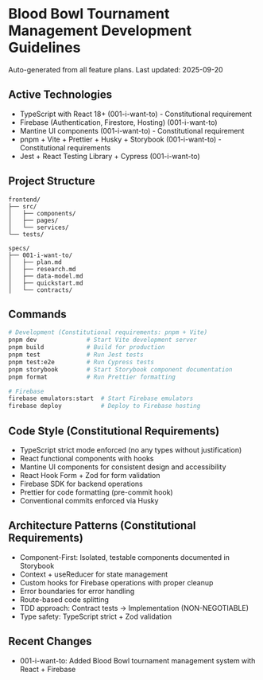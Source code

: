 # Blood Bowl Tournament Management Development Guidelines

Auto-generated from all feature plans. Last updated: 2025-09-20

## Active Technologies
- TypeScript with React 18+ (001-i-want-to) - Constitutional requirement
- Firebase (Authentication, Firestore, Hosting) (001-i-want-to)
- Mantine UI components (001-i-want-to) - Constitutional requirement
- pnpm + Vite + Prettier + Husky + Storybook (001-i-want-to) - Constitutional requirements
- Jest + React Testing Library + Cypress (001-i-want-to)

## Project Structure
```
frontend/
├── src/
│   ├── components/
│   ├── pages/
│   └── services/
└── tests/

specs/
├── 001-i-want-to/
│   ├── plan.md
│   ├── research.md
│   ├── data-model.md
│   ├── quickstart.md
│   └── contracts/
```

## Commands
```bash
# Development (Constitutional requirements: pnpm + Vite)
pnpm dev              # Start Vite development server
pnpm build            # Build for production
pnpm test             # Run Jest tests
pnpm test:e2e         # Run Cypress tests
pnpm storybook        # Start Storybook component documentation
pnpm format           # Run Prettier formatting

# Firebase
firebase emulators:start  # Start Firebase emulators
firebase deploy           # Deploy to Firebase hosting
```

## Code Style (Constitutional Requirements)
- TypeScript strict mode enforced (no any types without justification)
- React functional components with hooks
- Mantine UI components for consistent design and accessibility
- React Hook Form + Zod for form validation
- Firebase SDK for backend operations
- Prettier for code formatting (pre-commit hook)
- Conventional commits enforced via Husky

## Architecture Patterns (Constitutional Requirements)
- Component-First: Isolated, testable components documented in Storybook
- Context + useReducer for state management
- Custom hooks for Firebase operations with proper cleanup
- Error boundaries for error handling
- Route-based code splitting
- TDD approach: Contract tests → Implementation (NON-NEGOTIABLE)
- Type safety: TypeScript strict + Zod validation

## Recent Changes
- 001-i-want-to: Added Blood Bowl tournament management system with React + Firebase

<!-- MANUAL ADDITIONS START -->
<!-- Add your custom development notes here -->
<!-- MANUAL ADDITIONS END -->